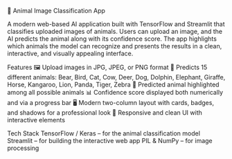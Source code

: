 🐾 Animal Image Classification App

A modern web-based AI application built with TensorFlow and Streamlit that classifies uploaded images of animals. Users can upload an image, and the AI predicts the animal along with its confidence score. The app highlights which animals the model can recognize and presents the results in a clean, interactive, and visually appealing interface.

Features
🖼 Upload images in JPG, JPEG, or PNG format
🤖 Predicts 15 different animals: Bear, Bird, Cat, Cow, Deer, Dog, Dolphin, Elephant, Giraffe, Horse, Kangaroo, Lion, Panda, Tiger, Zebra
💜 Predicted animal highlighted among all possible animals
📊 Confidence score displayed both numerically and via a progress bar
🖥 Modern two-column layout with cards, badges, and shadows for a professional look
🎨 Responsive and clean UI with interactive elements

Tech Stack
TensorFlow / Keras – for the animal classification model
Streamlit – for building the interactive web app
PIL & NumPy – for image processing


